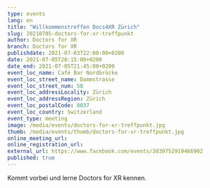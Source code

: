 ```yaml
---
type: events
lang: en
title: "Willkommenstreffen Docs4XR Zürich"
slug: 20210705-doctors-for-xr-treffpunkt
author: Doctors for XR
branch: Doctors for XR
publishdate: 2021-07-03T22:00:00+0200
date: 2021-07-05T20:15:00+0200
date_end: 2021-07-05T21:45:00+0200
event_loc_name: Café Bar Nordbrücke
event_loc_street_name: Dammstrasse
event_loc_street_num: 58
event_loc_addressLocality: Zürich
event_loc_addressRegion: Zürich
event_loc_postalCode: 8037
event_loc_country: Switzerland
event_type: meeting
image: /media/events/doctors-for-xr-treffpunkt.jpg
thumb: /media/events/thumb/doctors-for-xr-treffpunkt.jpg
online_meeting_url: 
online_registration_url: 
external_url: https://www.facebook.com/events/3839752919466902
published: true
---
```

Kommt vorbei und lerne Doctors for XR kennen.
